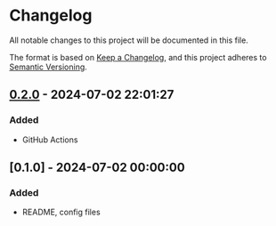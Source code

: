 # Changelog

All notable changes to this project will be documented in this file.

The format is based on [Keep a Changelog](https://keepachangelog.com/en/1.0.0/),
and this project adheres to [Semantic Versioning](https://semver.org/spec/v2.0.0.html).

## [0.2.0] - 2024-07-02 22:01:27

### Added

- GitHub Actions

## [0.1.0] - 2024-07-02 00:00:00

### Added

- README, config files



[0.2.0]: https://github.com/PolicyEngine/policyengine-it/compare/0.1.0...0.2.0

